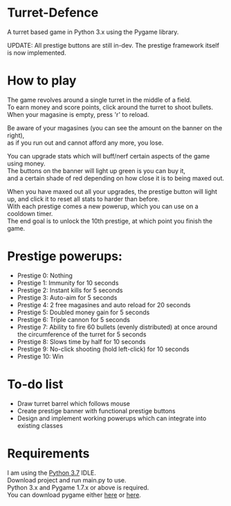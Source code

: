 # Turret-Defence
A turret based game in Python 3.x using the Pygame library.

UPDATE: All prestige buttons are still in-dev. The prestige framework itself is now implemented.

# How to play
The game revolves around a single turret in the middle of a field.\
To earn money and score points, click around the turret to shoot bullets.\
When your magasine is empty, press 'r' to reload.

Be aware of your magasines (you can see the amount on the banner on the right),\
as if you run out and cannot afford any more, you lose.

You can upgrade stats which will buff/nerf certain aspects of the game using money.\
The buttons on the banner will light up green is you can buy it,\
and a certain shade of red depending on how close it is to being maxed out.

When you have maxed out all your upgrades, the prestige button will light up, and click it to reset all stats to harder than before.\
With each prestige comes a new powerup, which you can use on a cooldown timer.\
The end goal is to unlock the 10th prestige, at which point you finish the game.

# Prestige powerups:
- Prestige 0: Nothing
- Prestige 1: Immunity for 10 seconds
- Prestige 2: Instant kills for 5 seconds
- Prestige 3: Auto-aim for 5 seconds
- Prestige 4: 2 free magasines and auto reload for 20 seconds
- Prestige 5: Doubled money gain for 5 seconds
- Prestige 6: Triple cannon for 5 seconds
- Prestige 7: Ability to fire 60 bullets (evenly distributed) at once around the circumference of the turret for 5 seconds
- Prestige 8: Slows time by half for 10 seconds
- Prestige 9: No-click shooting (hold left-click) for 10 seconds
- Prestige 10: Win

# To-do list
- Draw turret barrel which follows mouse
- Create prestige banner with functional prestige buttons
- Design and implement working powerups which can integrate into existing classes

# Requirements
I am using the [Python 3.7](https://www.python.org/downloads/release/python-370/) IDLE.\
Download project and run main.py to use.\
Python 3.x and Pygame 1.7.x or above is required.\
You can download pygame either [here](https://www.pygame.org/download.shtml) or [here](https://bitbucket.org/pygame/pygame/downloads/).
